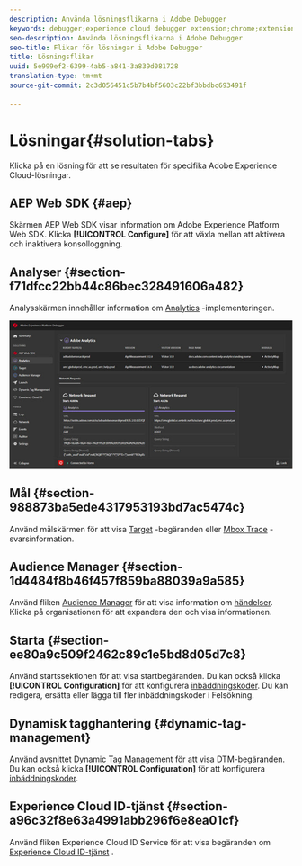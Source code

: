 ```yaml
---
description: Använda lösningsflikarna i Adobe Debugger
keywords: debugger;experience cloud debugger extension;chrome;extension;summary;clear;requests;solutions;solution;information;analytics;target;audience manager;media optimizer;amo;id service
seo-description: Använda lösningsflikarna i Adobe Debugger
seo-title: Flikar för lösningar i Adobe Debugger
title: Lösningsflikar
uuid: 5e999ef2-6399-4ab5-a841-3a839d081728
translation-type: tm+mt
source-git-commit: 2c3d056451c5b7b4bf5603c22bf3bbdbc693491f

---
```



# Lösningar{#solution-tabs}

Klicka på en lösning för att se resultaten för specifika Adobe Experience Cloud-lösningar.

## AEP Web SDK {#aep}

Skärmen AEP Web SDK visar information om Adobe Experience Platform Web SDK. Klicka **[!UICONTROL Configure]** för att växla mellan att aktivera och inaktivera konsolloggning.

## Analyser {#section-f71dfcc22bb44c86bec328491606a482}

Analysskärmen innehåller information om [Analytics](https://docs.adobe.com/content/help/en/analytics/landing/home.html) -implementeringen.

![](assets/analytics.jpg)

## Mål {#section-988873ba5ede4317953193bd7ac5474c}

Använd målskärmen för att visa [Target](https://docs.adobe.com/content/help/en/target/using/target-home.html) -begäranden eller [Mbox Trace](https://docs.adobe.com/content/help/en/target/using/activities/troubleshoot-activities/content-trouble.html) -svarsinformation.

## Audience Manager {#section-1d4484f8b46f457f859ba88039a9a585}

Använd fliken [Audience Manager](https://docs.adobe.com/content/help/en/audience-manager/user-guide/aam-home.html) för att visa information om [händelser](https://docs.adobe.com/content/help/en/audience-manager/user-guide/api-and-sdk-code/dcs/dcs-event-calls/dcs-event-calls.html). Klicka på organisationen för att expandera den och visa informationen.

## Starta {#section-ee80a9c509f2462c89c1e5bd8d05d7c8}

Använd startssektionen för att visa startbegäranden. Du kan också klicka **[!UICONTROL Configuration]** för att konfigurera [inbäddningskoder](https://docs.adobe.com/content/help/en/launch/using/reference/upgrade/link-dtm-embed-code.html). Du kan redigera, ersätta eller lägga till fler inbäddningskoder i Felsökning.

## Dynamisk tagghantering {#dynamic-tag-management}

Använd avsnittet Dynamic Tag Management för att visa DTM-begäranden. Du kan också klicka **[!UICONTROL Configuration]** för att konfigurera [inbäddningskoder](https://docs.adobe.com/content/help/en/dtm/using/client-side/code.html).

## Experience Cloud ID-tjänst {#section-a96c32f8e63a4991abb296f6e8ea01cf}

Använd fliken Experience Cloud ID Service för att visa begäranden om [Experience Cloud ID-tjänst](https://docs.adobe.com/content/help/en/id-service/using/home.html) .